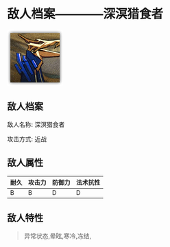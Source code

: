 # 敌人档案————深溟猎食者

![深溟猎食者](./eneIcons/深溟猎食者.png)

## 敌人档案

敌人名称: 深溟猎食者

攻击方式: 近战

## 敌人属性

| 耐久      | 攻击力  | 防御力 | 法术抗性 |
|---------|------|-----|------|
| B | B | D | D |

## 敌人特性
> 异常状态,晕眩,寒冷,冻结,
